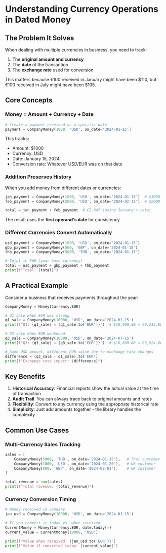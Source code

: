 # Understanding Currency Operations in Dated Money

## The Problem It Solves

When dealing with multiple currencies in business, you need to track:
1. The **original amount and currency**
2. The **date** of the transaction
3. The **exchange rate** used for conversion

This matters because €100 received in January might have been $110, but €100 received in July might have been $105.

## Core Concepts

### Money = Amount + Currency + Date

```python
# Create a payment received on a specific date
payment = CompanyMoney(1000, 'USD', on_date='2024-01-15')
```

This tracks:
- Amount: $1000
- Currency: USD
- Date: January 15, 2024
- Conversion rate: Whatever USD/EUR was on that date

### Addition Preserves History

When you add money from different dates or currencies:

```python
jan_payment = CompanyMoney(1000, 'USD', on_date='2024-01-15')  # $1000
feb_payment = CompanyMoney(2000, 'USD', on_date='2024-02-15')  # $2000

total = jan_payment + feb_payment  # €2,847 (using January's rate)
```

The result uses the **first operand's date** for consistency.

### Different Currencies Convert Automatically

```python
usd_payment = CompanyMoney(1000, 'USD', on_date='2024-01-15')
gbp_payment = CompanyMoney(500, 'GBP', on_date='2024-01-15')
thb_payment = CompanyMoney(5000, 'THB', on_date='2024-01-15')

# Total in EUR (your base currency)
total = usd_payment + gbp_payment + thb_payment
print(f"Total: {total}")
```

## A Practical Example

Consider a business that receives payments throughout the year:

```python
CompanyMoney = Money(Currency.EUR)

# Q1 sale when EUR was strong
q1_sale = CompanyMoney(10000, 'USD', on_date='2024-01-15')
print(f"Q1: {q1_sale} = {q1_sale.to('EUR')}")  # $10,000.00 = €9,213.80

# Q3 sale when EUR weakened
q3_sale = CompanyMoney(10000, 'USD', on_date='2024-07-15')
print(f"Q3: {q3_sale} = {q3_sale.to('EUR')}")  # $10,000.00 = €9,524.60

# Same USD amount, different EUR value due to exchange rate changes
difference = (q3_sale - q1_sale).to('EUR')
print(f"Exchange rate impact: {difference}")
```

## Key Benefits

1. **Historical Accuracy**: Financial reports show the actual value at the time of transaction
2. **Audit Trail**: You can always trace back to original amounts and rates
3. **Flexibility**: Convert to any currency using the appropriate historical rate
4. **Simplicity**: Just add amounts together - the library handles the complexity

## Common Use Cases

### Multi-Currency Sales Tracking
```python
sales = [
    CompanyMoney(5000, 'THB', on_date='2024-01-15'),   # Thai customer
    CompanyMoney(1000, 'USD', on_date='2024-01-20'),   # US customer
    CompanyMoney(800, 'GBP', on_date='2024-02-01'),    # UK customer
]

total_revenue = sum(sales)
print(f"Total revenue: {total_revenue}")
```

### Currency Conversion Timing
```python
# Money received in January
jan_usd = CompanyMoney(10000, 'USD', on_date='2024-01-15')

# If you convert it today vs. when received
CurrentMoney = Money(Currency.EUR, date.today())
current_value = CurrentMoney(10000, 'USD')

print(f"Value when received: {jan_usd.to('EUR')}")
print(f"Value if converted today: {current_value}")
```
